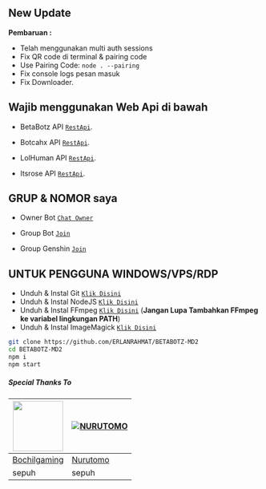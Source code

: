 ## New Update

**Pembaruan :**
- Telah menggunakan multi auth sessions 
- Fix QR code di terminal & pairing code
- Use Pairing Code: ```node . --pairing```
- Fix console logs pesan masuk 
- Fix Downloader.

 ## Wajib menggunakan Web Api di bawah
  
- BetaBotz API [`RestApi`](https://api.betabotz.org).
  
- Botcahx API [`RestApi`](https://api.botcahx.live).

- LolHuman API [`RestApi`](https://api.lolhuman.xyz).

- Itsrose API [`RestApi`](https://docs.itsrose.life).

## GRUP & NOMOR saya
- Owner Bot [`Chat Owner`](https://wa.me/6288225750488)

- Group Bot [`Join`](https://chat.whatsapp.com/FJRtTzRKxP8A2wT6fcCW3s)

- Group Genshin [`Join`](https://chat.whatsapp.com/LZCnnSQFPkF3C6zrDcH5n8)

## UNTUK PENGGUNA WINDOWS/VPS/RDP

* Unduh & Instal Git [`Klik Disini`](https://git-scm.com/downloads)
* Unduh & Instal NodeJS [`Klik Disini`](https://nodejs.org/en/download)
* Unduh & Instal FFmpeg [`Klik Disini`](https://ffmpeg.org/download.html) (**Jangan Lupa Tambahkan FFmpeg ke variabel lingkungan PATH**)
* Unduh & Instal ImageMagick [`Klik Disini`](https://imagemagick.org/script/download.php)

```bash
git clone https://github.com/ERLANRAHMAT/BETABOTZ-MD2
cd BETABOTZ-MD2
npm i
npm start
```

##### Special Thanks To
<!--[![Nurutomo](https://github.com/Nurutomo.png?size=100)](https://github.com/Nurutomo)
[![BochilGaming](https://github.com/BochilGaming.png?size=100)](https://github.com/BochilGaming)
[![adiwajshing/Baileys](https://github.com/adiwajshing.png?size=100)](https://github.com/adiwajshing)-->
<a href="https://github.com/BochilGaming"><img src="https://github.com/BochilGaming.png?size=100" width="100" height="100"></a> | [![NURUTOMO](https://github.com/Nurutomo.png?size=100)](https://github.com/Nurutomo) 
---|---
[Bochilgaming](https://github.com/BochilGaming)  | [Nurutomo](https://github.com/Nurutomo)
sepuh | sepuh |
